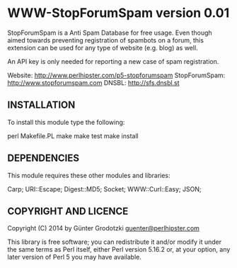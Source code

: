 WWW-StopForumSpam version 0.01
==============================

StopForumSpam is a Anti Spam Database for free usage. Even though aimed towards
preventing registration of spambots on a forum, this extension can be used for
any type of website (e.g. blog) as well.

An API key is only needed for reporting a new case of spam registration.

Website: http://www.perlhipster.com/p5-stopforumspam
StopForumSpam: http://www.stopforumspam.com
DNSBL: http://sfs.dnsbl.st

INSTALLATION
------------

To install this module type the following:

   perl Makefile.PL
   make
   make test
   make install

DEPENDENCIES
------------

This module requires these other modules and libraries:

  Carp;
  URI::Escape;
  Digest::MD5;
  Socket;
  WWW::Curl::Easy;
  JSON;

COPYRIGHT AND LICENCE
---------------------

Copyright (C) 2014 by Günter Grodotzki <guenter@perlhipster.com>

This library is free software; you can redistribute it and/or modify
it under the same terms as Perl itself, either Perl version 5.16.2 or,
at your option, any later version of Perl 5 you may have available.